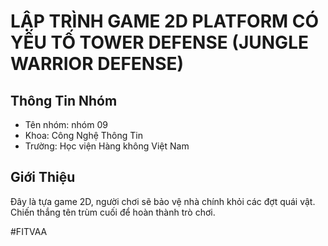 # LẬP TRÌNH GAME 2D PLATFORM CÓ YẾU TỐ TOWER DEFENSE (JUNGLE WARRIOR DEFENSE)

## Thông Tin Nhóm
- Tên nhóm: nhóm 09
- Khoa: Công Nghệ Thông Tin
- Trường: Học viện Hàng không Việt Nam

## Giới Thiệu
Đây là tựa game 2D, người chơi sẽ bảo vệ nhà chính khỏi các đợt quái vật. Chiến thắng tên trùm cuối để hoàn thành trò chơi.

#FITVAA
